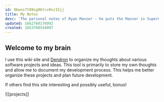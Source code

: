 ```yaml
---
id: 0bwos7t08sg0btcv0xz15jj
title: My Notes
desc: 'The personal notes of Ryan Manzer - he puts the Manzer in Supermanzer'
updated: 1662760176992
created: 1653768544007
---
```


## Welcome to my brain

I use this wiki site and [Dendron](https://wiki.dendron.so/) to organize my thoughts about various software projects and ideas.  This tool is primarily to store my own thoughts and allow me to document my development process.  This helps me better organize these projects and plan future development.  

If others find this site interesting and possibly useful, bonus!

![[projects]]
